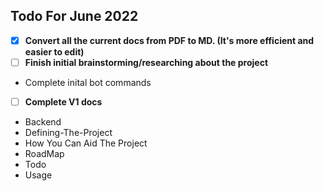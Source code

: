## Todo For June 2022

- [X] **Convert all the current docs from PDF to MD. (It's more efficient and easier to edit)**
- [ ] **Finish initial brainstorming/researching about the project**
- Complete inital bot commands
- [ ] **Complete V1 docs**
- Backend
- Defining-The-Project
- How You Can Aid The Project
- RoadMap
- Todo
- Usage

